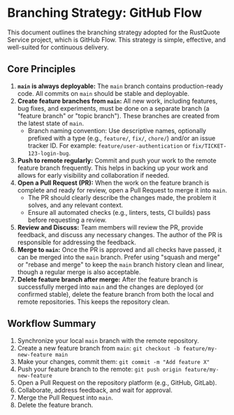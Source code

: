 # Branching Strategy: GitHub Flow

This document outlines the branching strategy adopted for the RustQuote Service project, which is GitHub Flow. This strategy is simple, effective, and well-suited for continuous delivery.

## Core Principles

1.  **`main` is always deployable:** The `main` branch contains production-ready code. All commits on `main` should be stable and deployable.
2.  **Create feature branches from `main`:** All new work, including features, bug fixes, and experiments, must be done on a separate branch (a "feature branch" or "topic branch"). These branches are created from the latest state of `main`.
    *   Branch naming convention: Use descriptive names, optionally prefixed with a type (e.g., `feature/`, `fix/`, `chore/`) and/or an issue tracker ID. For example: `feature/user-authentication` or `fix/TICKET-123-login-bug`.
3.  **Push to remote regularly:** Commit and push your work to the remote feature branch frequently. This helps in backing up your work and allows for early visibility and collaboration if needed.
4.  **Open a Pull Request (PR):** When the work on the feature branch is complete and ready for review, open a Pull Request to merge it into `main`.
    *   The PR should clearly describe the changes made, the problem it solves, and any relevant context.
    *   Ensure all automated checks (e.g., linters, tests, CI builds) pass before requesting a review.
5.  **Review and Discuss:** Team members will review the PR, provide feedback, and discuss any necessary changes. The author of the PR is responsible for addressing the feedback.
6.  **Merge to `main`:** Once the PR is approved and all checks have passed, it can be merged into the `main` branch. Prefer using "squash and merge" or "rebase and merge" to keep the `main` branch history clean and linear, though a regular merge is also acceptable.
7.  **Delete feature branch after merge:** After the feature branch is successfully merged into `main` and the changes are deployed (or confirmed stable), delete the feature branch from both the local and remote repositories. This keeps the repository clean.

## Workflow Summary

1.  Synchronize your local `main` branch with the remote repository.
2.  Create a new feature branch from `main`: `git checkout -b feature/my-new-feature main`
3.  Make your changes, commit them: `git commit -m "Add feature X"`
4.  Push your feature branch to the remote: `git push origin feature/my-new-feature`
5.  Open a Pull Request on the repository platform (e.g., GitHub, GitLab).
6.  Collaborate, address feedback, and wait for approval.
7.  Merge the Pull Request into `main`.
8.  Delete the feature branch.